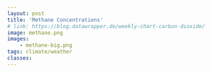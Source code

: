 ```yaml
---
layout: post
title: 'Methane Concentrations'
# link: https://blog.datawrapper.de/weekly-chart-carbon-dioxide/
image: methane.png
images:
    - methane-big.png
tags: climate/weather
classes:
---
```

